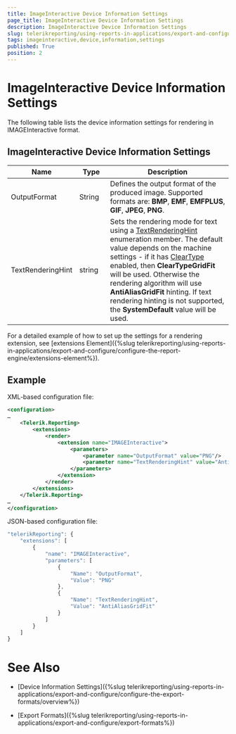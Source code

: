 ```yaml
---
title: ImageInteractive Device Information Settings
page_title: ImageInteractive Device Information Settings 
description: ImageInteractive Device Information Settings
slug: telerikreporting/using-reports-in-applications/export-and-configure/configure-the-export-formats/imageinteractive-device-information-settings
tags: imageinteractive,device,information,settings
published: True
position: 2
---
```

<style>
table th:first-of-type {
    width: 15%;
}
table th:nth-of-type(2) {
    width: 15%;
}
table th:nth-of-type(3) {
    width: 70%;
}
</style>

# ImageInteractive Device Information Settings

The following table lists the device information settings for rendering in IMAGEInteractive format.

## ImageInteractive Device Information Settings

|__Name__|__Type__|__Description__|
| ------ | ------ | ------ |
|OutputFormat|String|Defines the output format of the produced image. Supported formats are: __BMP__, __EMF__, __EMFPLUS__, __GIF__, __JPEG__, __PNG__.|
|TextRenderingHint|string|Sets the rendering mode for text using a [TextRenderingHint](https://msdn.microsoft.com/en-us/library/ssazt6bs(v=vs.110).aspx) enumeration member. The default value depends on the machine settings - if it has [ClearType](https://www.microsoft.com/en-us/Typography/ClearTypeInfo.aspx) enabled, then __ClearTypeGridFit__ will be used. Otherwise the rendering algorithm will use __AntiAliasGridFit__ hinting. If text rendering hinting is not supported, the __SystemDefault__ value will be used.|

For a detailed example of how to set up the settings for a rendering extension, see [extensions Element]({%slug telerikreporting/using-reports-in-applications/export-and-configure/configure-the-report-engine/extensions-element%}). 

## Example

XML-based configuration file:
    
````xml
<configuration>
…
	<Telerik.Reporting>
		<extensions>
			<render>
				<extension name="IMAGEInteractive">
					<parameters>
						<parameter name="OutputFormat" value="PNG"/>
						<parameter name="TextRenderingHint" value="AntiAliasGridFit"/>
					</parameters>
				</extension>
			</render>
		</extensions>
	</Telerik.Reporting>
…
</configuration>
````

JSON-based configuration file:
    
````js
"telerikReporting": {
	"extensions": [
		{
			"name": "IMAGEInteractive",
			"parameters": [
				{
					"Name": "OutputFormat",
					"Value": "PNG"
				},
				{
					"Name": "TextRenderingHint",
					"Value": "AntiAliasGridFit"
				}
			]
		}
	]
}
````


# See Also

* [Device Information Settings]({%slug telerikreporting/using-reports-in-applications/export-and-configure/configure-the-export-formats/overview%})

* [Export Formats]({%slug telerikreporting/using-reports-in-applications/export-and-configure/export-formats%})
